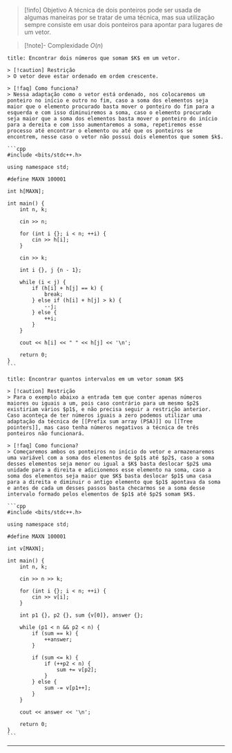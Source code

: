> [!info] Objetivo
> A técnica de dois ponteiros pode ser usada de algumas maneiras por se tratar de uma técnica, mas sua utilização sempre consiste em usar dois ponteiros para apontar para lugares de um vetor.

> [!note]- Complexidade
> $O(n)$ 

`````ad-example
title: Encontrar dois números que somam $K$ em um vetor.

> [!caution] Restrição
> O vetor deve estar ordenado em ordem crescente.

> [!faq] Como funciona?
> Nessa adaptação como o vetor está ordenado, nos colocaremos um ponteiro no início e outro no fim, caso a soma dos elementos seja maior que o elemento procurado basta mover o ponteiro do fim para a esquerda e com isso diminuiremos a soma, caso o elemento procurado seja maior que a soma dos elementos basta mover o ponteiro do início para a dereita e com isso aumentaremos a soma, repetiremos esse processo até encontrar o elemento ou até que os ponteiros se encontrem, nesse caso o vetor não possui dois elementos que somem $k$.

```cpp
#include <bits/stdc++.h>

using namespace std;

#define MAXN 100001

int h[MAXN];

int main() {
    int n, k;

    cin >> n;

    for (int i {}; i < n; ++i) {
        cin >> h[i];
    }

    cin >> k;

    int i {}, j {n - 1};

    while (i < j) {
        if (h[i] + h[j] == k) {
            break;
        } else if (h[i] + h[j] > k) {
            --j;
        } else {
            ++i;
        }
    }

    cout << h[i] << " " << h[j] << '\n';

    return 0;
}
```
`````

````ad-example
title: Encontrar quantos intervalos em um vetor somam $K$

> [!caution] Restrição
> Para o exemplo abaixo a entrada tem que conter apenas números maiores ou iguais a um, pois caso contrário para um mesmo $p2$ existiriam vários $p1$, e não precisa seguir a restrição anterior. Caso aconteça de ter números iguais a zero podemos utilizar uma adaptação da técnica de [[Prefix sum array (PSA)]] ou [[Tree pointers]], mas caso tenha números negativos a técnica de três ponteiros não funcionará.

> [!faq] Como funciona?
> Começaremos ambos os ponteiros no início do vetor e armazenaremos uma variável com a soma dos elementos de $p1$ até $p2$, caso a soma desses elementos seja menor ou igual a $K$ basta deslocar $p2$ uma unidade para a direita e adicionemos esse elemento na soma, caso a soma dos elementos seja maior que $K$ basta deslocar $p1$ uma casa para a direita e diminuir o antigo elemento que $p1$ apontava da soma e antes de cada um desses passos basta checarmos se a soma desse intervalo formado pelos elementos de $p1$ até $p2$ somam $K$.

```cpp
#include <bits/stdc++.h>

using namespace std;

#define MAXN 100001

int v[MAXN];

int main() {
    int n, k;
    
    cin >> n >> k;
    
    for (int i {}; i < n; ++i) {
        cin >> v[i];
    }
    
    int p1 {}, p2 {}, sum {v[0]}, answer {};
    
    while (p1 < n && p2 < n) {
        if (sum == k) {
            ++answer;
        }
        
        if (sum <= k) {
            if (++p2 < n) {
                sum += v[p2];
            }
        } else {
            sum -= v[p1++];
        }
    }
    
    cout << answer << '\n';

    return 0;
}
```
````

---